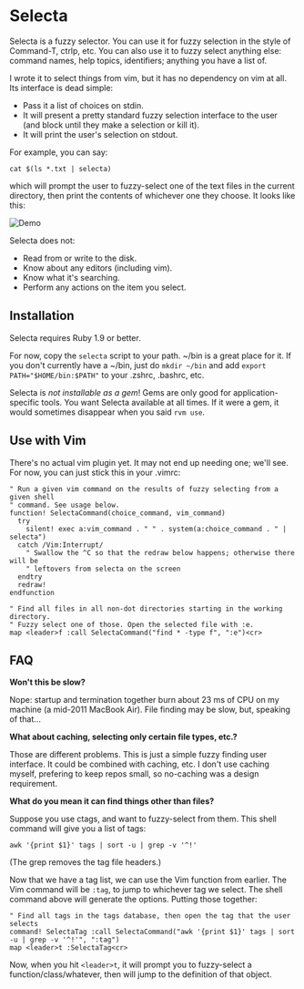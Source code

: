 # Selecta

Selecta is a fuzzy selector. You can use it for fuzzy selection in the style of
Command-T, ctrlp, etc. You can also use it to fuzzy select anything else:
command names, help topics, identifiers; anything you have a list of.

I wrote it to select things from vim, but it has no dependency on vim at all.
Its interface is dead simple:

* Pass it a list of choices on stdin.
* It will present a pretty standard fuzzy selection interface to the user (and
  block until they make a selection or kill it).
* It will print the user's selection on stdout.

For example, you can say:

```
cat $(ls *.txt | selecta)
```

which will prompt the user to fuzzy-select one of the text files in the current
directory, then print the contents of whichever one they choose. It looks like
this:

![Demo](https://raw.github.com/garybernhardt/selecta/master/demo.gif)

Selecta does not:

- Read from or write to the disk.
- Know about any editors (including vim).
- Know what it's searching.
- Perform any actions on the item you select.

## Installation

Selecta requires Ruby 1.9 or better.

For now, copy the `selecta` script to your path. ~/bin is a great place for it.
If you don't currently have a ~/bin, just do `mkdir ~/bin` and add
`export PATH="$HOME/bin:$PATH"` to your .zshrc, .bashrc, etc.

Selecta is *not installable as a gem*! Gems are only good for
application-specific tools. You want Selecta available at all times. If it were
a gem, it would sometimes disappear when you said `rvm use`.

## Use with Vim

There's no actual vim plugin yet. It may not end up needing one; we'll see. For
now, you can just stick this in your .vimrc:

```vimscript
" Run a given vim command on the results of fuzzy selecting from a given shell
" command. See usage below.
function! SelectaCommand(choice_command, vim_command)
  try
    silent! exec a:vim_command . " " . system(a:choice_command . " | selecta")
  catch /Vim:Interrupt/
    " Swallow the ^C so that the redraw below happens; otherwise there will be
    " leftovers from selecta on the screen
  endtry
  redraw!
endfunction

" Find all files in all non-dot directories starting in the working directory.
" Fuzzy select one of those. Open the selected file with :e.
map <leader>f :call SelectaCommand("find * -type f", ":e")<cr>
```

## FAQ

**Won't this be slow?**

Nope: startup and termination together burn about 23 ms of CPU on my machine (a
mid-2011 MacBook Air). File finding may be slow, but, speaking of that...

**What about caching, selecting only certain file types, etc.?**

Those are different problems. This is just a simple fuzzy finding user
interface. It could be combined with caching, etc. I don't use caching myself,
prefering to keep repos small, so no-caching was a design requirement.

**What do you mean it can find things other than files?**

Suppose you use ctags, and want to fuzzy-select from them. This shell command
will give you a list of tags:

```shell
awk '{print $1}' tags | sort -u | grep -v '^!'
```

(The grep removes the tag file headers.)

Now that we have a tag list, we can use the Vim function from earlier. The Vim
command will be `:tag`, to jump to whichever tag we select. The shell command
above will generate the options. Putting those together:

```vimscript
" Find all tags in the tags database, then open the tag that the user selects
command! SelectaTag :call SelectaCommand("awk '{print $1}' tags | sort -u | grep -v '^!'", ":tag")
map <leader>t :SelectaTag<cr>
```

Now, when you hit `<leader>t`, it will prompt you to fuzzy-select a
function/class/whatever, then will jump to the definition of that object.
